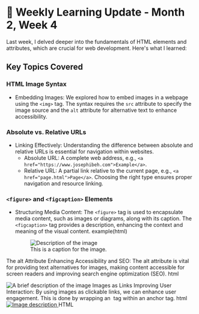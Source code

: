 # 🌟 Weekly Learning Update - Month 2, Week 4

Last week, I delved deeper into the fundamentals of HTML elements and attributes, which are crucial for web development. Here's what I learned:

## Key Topics Covered

### HTML Image Syntax
- Embedding Images: We explored how to embed images in a webpage using the `<img>` tag. The syntax requires the `src` attribute to specify the image source and the `alt` attribute for alternative text to enhance accessibility.

### Absolute vs. Relative URLs
- Linking Effectively: Understanding the difference between absolute and relative URLs is essential for navigation within websites. 
  - Absolute URL: A complete web address, e.g., `<a href="https://www.josephibeh.com">Example</a>`.
  - Relative URL: A partial link relative to the current page, e.g., `<a href="page.html">Page</a>`. Choosing the right type ensures proper navigation and resource linking.

### `<figure>` and `<figcaption>` Elements
- Structuring Media Content: The `<figure>` tag is used to encapsulate media content, such as images or diagrams, along with its caption. The `<figcaption>` tag provides a description, enhancing the context and meaning of the visual content. 
  example(html)

  <figure>
      <img src="image.jpg" alt="Description of the image">
      <figcaption>This is a caption for the image.</figcaption>
  </figure>

The alt Attribute
Enhancing Accessibility and SEO: The alt attribute is vital for providing text alternatives for images, making content accessible for screen readers and improving search engine optimization (SEO).
html

<img src="image.jpg" alt="A brief description of the image">
Images as Links
Improving User Interaction: By using images as clickable links, we can enhance user engagement. This is done by wrapping an <img> tag within an anchor <a> tag.
html

<a href="page.html">
    <img src="image.jpg" alt="Image description">
</a>
HTML <audio> and <video> Tags
Integrating Multimedia: We learned how to use the <audio> and <video> tags to incorporate audio and video files into web pages. These tags offer built-in controls for users to play, pause, and navigate through the media.
html

<audio src="audiofile.mp3" controls></audio>
<video src="videofile.mp4" controls></video>
Conclusion
These topics provided a solid foundation in HTML elements and their usage, essential for creating engaging and accessible web content. I am excited to apply these new skills in my projects! 🚀💻

Stay tuned for more updates! 😊
